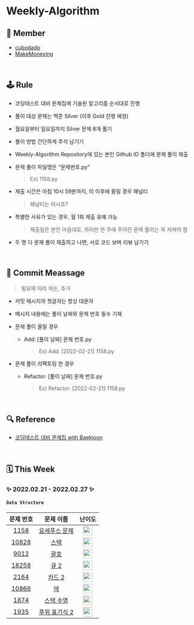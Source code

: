 # Weekly-Algorithm

## 👥 Member

* [cubodado](https://github.com/cubodado)
* [MakeMoneying](https://github.com/Jihyeok11)

<br/>

## 🕹 Rule

* 코딩테스트 대비 문제집에 기술된 알고리즘 순서대로 진행

* 풀이 대상 문제는 백준 Silver (이후 Gold 진행 예정)

* 월요일부터 일요일까지 Silver 문제 8개 풀기

* 풀이 방법 간단하게 주석 남기기

* Weekly-Algorithm Repository에 있는 본인 Github ID 폴더에 문제 풀이 제출

* 문제 풀이 파일명은 "문제번호.py"

  > Ex) 1158.py

* 제출 시간은 아침 10시 59분까지, 이 이후에 올릴 경우 패널티

  > 패널티는 아시죠?

* 특별한 사유가 있는 경우, 월 1회 제출 유예 가능

  > 제출일은 본인 마음대로, 하지만 한 주에 주어진 문제 풀이는 꼭 지켜야 함

* 두 명 다 문제 풀이 제출하고 나면, 서로 코드 보며 리뷰 남기기

<br/>

## 💬 Commit Meassage

> 필요에 따라 의논, 추가

* 커밋 메시지의 첫글자는 항상 대문자

* 메시지 내용에는 풀이 날짜와 문제 번호 필수 기재

* 문제 풀이 올릴 경우

  * Add: [풀이 날짜] 문제 번호.py

    > Ex) Add: [2022-02-21] 1158.py

* 문제 풀이 리팩토링 한 경우

  * Refactor: [풀이 날짜] 문제 번호.py

    > Ex) Refactor: [2022-02-21] 1158.py

<br/>

## 🔍 Reference

* [코딩테스트 대비 문제집 with Baekjoon](https://github.com/tony9402/baekjoon)

<br/>

## 🗓️ This Week

### ✨ 2022.02.21 - 2022.02.27 ✨

#### `Data Structure`

|                   문제 번호                    |                       문제 이름                       |                            난이도                            |
| :--------------------------------------------: | :---------------------------------------------------: | :----------------------------------------------------------: |
|  [1158](https://www.acmicpc.net/problem/1158)  | [요세푸스 문제](https://www.acmicpc.net/problem/1158) | <img height="25px" width="25px" src="https://static.solved.ac/tier_small/6.svg"/> |
| [10828](https://www.acmicpc.net/problem/10828) |     [스택](https://www.acmicpc.net/problem/10828)     | <img height="25px" width="25px" src="https://static.solved.ac/tier_small/7.svg"/> |
|  [9012](https://www.acmicpc.net/problem/9012)  |     [괄호](https://www.acmicpc.net/problem/9012)      | <img height="25px" width="25px" src="https://static.solved.ac/tier_small/7.svg"/> |
| [18258](https://www.acmicpc.net/problem/18258) |     [큐 2](https://www.acmicpc.net/problem/18258)     | <img height="25px" width="25px" src="https://static.solved.ac/tier_small/7.svg"/> |
|  [2164](https://www.acmicpc.net/problem/2164)  |    [카드 2](https://www.acmicpc.net/problem/2164)     | <img height="25px" width="25px" src="https://static.solved.ac/tier_small/7.svg"/> |
| [10866](https://www.acmicpc.net/problem/10866) |      [덱](https://www.acmicpc.net/problem/10866)      | <img height="25px" width="25px" src="https://static.solved.ac/tier_small/7.svg"/> |
|  [1874](https://www.acmicpc.net/problem/1874)  |   [스택 수열](https://www.acmicpc.net/problem/1874)   | <img height="25px" width="25px" src="https://static.solved.ac/tier_small/8.svg"/> |
|  [1935](https://www.acmicpc.net/problem/1935)  | [후위 표기식 2](https://www.acmicpc.net/problem/1935) | <img height="25px" width="25px" src="https://static.solved.ac/tier_small/8.svg"/> |

<br/>

